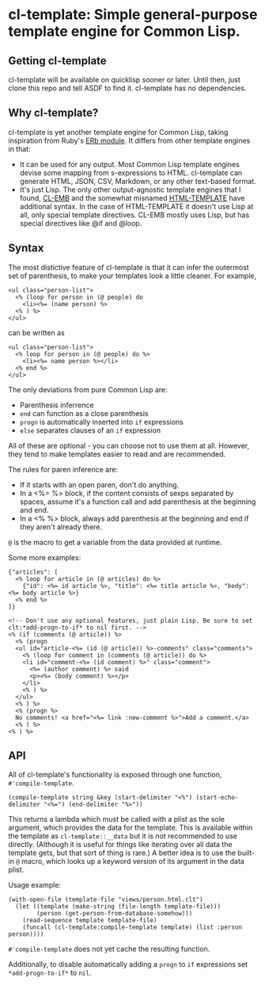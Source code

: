 cl-template: Simple general-purpose template engine for Common Lisp.
====================================================================

Getting cl-template
-------------------

cl-template will be available on quicklisp sooner or later. Until
then, just clone this repo and tell ASDF to find it. cl-template has
no dependencies.


Why cl-template?
----------------

cl-template is yet another template engine for Common Lisp, taking
inspiration from Ruby's [ERb module][1]. It differs from other
template engines in that:

- It can be used for any output. Most Common Lisp template engines
  devise some mapping from s-expressions to HTML. cl-template can
  generate HTML, JSON, CSV, Markdown, or any other text-based format.
- It's just Lisp. The only other output-agnostic template engines that
  I found, [CL-EMB][2] and the somewhat misnamed [HTML-TEMPLATE][3]
  have additional syntax. In the case of HTML-TEMPLATE it doesn't use
  Lisp at all, only special template directives. CL-EMB mostly uses
  Lisp, but has special directives like @if and @loop.


Syntax
------

The most distictive feature of cl-template is that it can infer the
outermost set of parenthesis, to make your templates look a little
cleaner. For example,

    <ul class="person-list">
      <% (loop for person in (@ people) do
        <li><%= (name person) %>
      <% ) %>
    </ul>
    
can be written as

    <ul class="person-list">
      <% loop for person in (@ people) do %>
        <li><%= name person %></li>
      <% end %>
    </ul>
    
The only deviations from pure Common Lisp are:
- Parenthesis inferrence
- `end` can function as a close parenthesis
- `progn` is automatically inserted into `if` expressions
- `else` separates clauses of an `if` expression

All of these are optional - you can choose not to use them at
all. However, they tend to make templates easier to read and are
recommended.

The rules for paren inference are:

- If it starts with an open paren, don't do anything.
- In a <%= %> block, if the content consists of sexps separated by
  spaces, assume it's a function call and add parenthesis at the
  beginning and end.
- In a <% %> block, always add parenthesis at the beginning and end if
  they aren't already there.
  
`@` is the macro to get a variable from the data provided at runtime.

Some more examples:

    {"articles": [
      <% loop for article in (@ articles) do %>
        {"id": <%= id article %>, "title": <%= title article %>, "body": <%= body article %>}
      <% end %>
    ]}
    
    <!-- Don't use any optional features, just plain Lisp. Be sure to set clt:*add-progn-to-if* to nil first. -->
    <% (if (comments (@ article)) %>
      <% (progn
      <ul id="article-<%= (id (@ article)) %>-comments" class="comments">
        <% (loop for comment in (comments (@ article)) do %>
        <li id="comment-<%= (id comment) %>" class="comment">
          <%= (author comment) %> said
          <p><%= (body comment) %></p>
        </li>
        <% ) %>
      </ul>
      <% ) %>
      <% (progn %>
      No comments! <a href="<%= link :new-comment %>">Add a comment.</a>
      <% ) %>
    <% ) %>


API
---

All of cl-template's functionality is exposed through one function,
`#'compile-template`.

    (compile-template string &key (start-delimiter "<%") (start-echo-delimiter "<%=") (end-delimiter "%>"))

This returns a lambda which must be called with a plist as the sole
argument, which provides the data for the template. This is available
within the template as `cl-template::__data` but it is not recommended
to use directly. (Although it is useful for things like iterating over
all data the template gets, but that sort of thing is rare.) A better
idea is to use the built-in `@` macro, which looks up a keyword
version of its argument in the data plist.

Usage example:

    (with-open-file (template-file "views/person.html.clt")
      (let ((template (make-string (file-length template-file)))
            (person (get-person-from-database-somehow)))
        (read-sequence template template-file)
        (funcall (cl-template:compile-template template) (list :person person))))

`#'compile-template` does not yet cache the resulting function.

Additionally, to disable automatically adding a `progn` to `if` expressions set `*add-progn-to-if*` to `nil`.


[1]: http://ruby-doc.org/stdlib/libdoc/erb/rdoc/ERB.html
[2]: http://common-lisp.net/project/cl-emb/
[3]: http://weitz.de/html-template/
